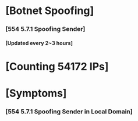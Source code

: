 # [Botnet Spoofing]
### [554 5.7.1 Spoofing Sender]
#### [Updated every 2~3 hours]

# [Counting 54172 IPs]

# [Symptoms] 
###   [554 5.7.1 Spoofing Sender in Local Domain]
